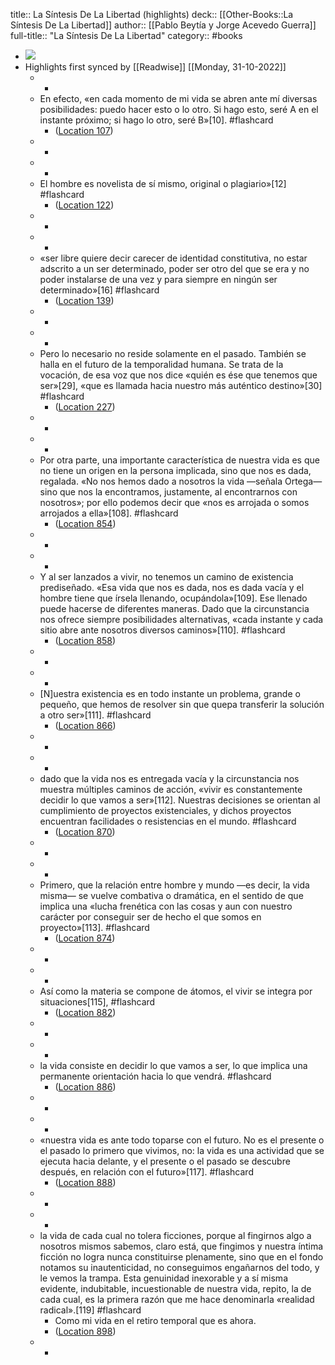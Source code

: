 title:: La Síntesis De La Libertad (highlights)
deck:: [[Other-Books::La Síntesis De La Libertad]]
author:: [[Pablo Beytía y Jorge Acevedo Guerra]]
full-title:: "La Síntesis De La Libertad"
category:: #books

- ![](https://m.media-amazon.com/images/I/916L2784snL._SY160.jpg)
- Highlights first synced by [[Readwise]] [[Monday, 31-10-2022]]
	- -
	- En efecto, «en cada momento de mi vida se abren ante mí diversas posibilidades: puedo hacer esto o lo otro. Si hago esto, seré A en el instante próximo; si hago lo otro, seré B»[10]. #flashcard
		- ([Location 107](https://readwise.io/to_kindle?action=open&asin=B078LCJQ3N&location=107))
	- -
	- -
	- El hombre es novelista de sí mismo, original o plagiario»[12] #flashcard
		- ([Location 122](https://readwise.io/to_kindle?action=open&asin=B078LCJQ3N&location=122))
	- -
	- -
	- «ser libre quiere decir carecer de identidad constitutiva, no estar adscrito a un ser determinado, poder ser otro del que se era y no poder instalarse de una vez y para siempre en ningún ser determinado»[16] #flashcard
		- ([Location 139](https://readwise.io/to_kindle?action=open&asin=B078LCJQ3N&location=139))
	- -
	- -
	- Pero lo necesario no reside solamente en el pasado. También se halla en el futuro de la temporalidad humana. Se trata de la vocación, de esa voz que nos dice «quién es ése que tenemos que ser»[29], «que es llamada hacia nuestro más auténtico destino»[30] #flashcard
		- ([Location 227](https://readwise.io/to_kindle?action=open&asin=B078LCJQ3N&location=227))
	- -
	- -
	- Por otra parte, una importante característica de nuestra vida es que no tiene un origen en la persona implicada, sino que nos es dada, regalada. «No nos hemos dado a nosotros la vida —señala Ortega— sino que nos la encontramos, justamente, al encontrarnos con nosotros»; por ello podemos decir que «nos es arrojada o somos arrojados a ella»[108]. #flashcard
		- ([Location 854](https://readwise.io/to_kindle?action=open&asin=B078LCJQ3N&location=854))
	- -
	- -
	- Y al ser lanzados a vivir, no tenemos un camino de existencia prediseñado. «Esa vida que nos es dada, nos es dada vacía y el hombre tiene que írsela llenando, ocupándola»[109]. Ese llenado puede hacerse de diferentes maneras. Dado que la circunstancia nos ofrece siempre posibilidades alternativas, «cada instante y cada sitio abre ante nosotros diversos caminos»[110]. #flashcard
		- ([Location 858](https://readwise.io/to_kindle?action=open&asin=B078LCJQ3N&location=858))
	- -
	- -
	- [N]uestra existencia es en todo instante un problema, grande o pequeño, que hemos de resolver sin que quepa transferir la solución a otro ser»[111]. #flashcard
		- ([Location 866](https://readwise.io/to_kindle?action=open&asin=B078LCJQ3N&location=866))
	- -
	- -
	- dado que la vida nos es entregada vacía y la circunstancia nos muestra múltiples caminos de acción, «vivir es constantemente decidir lo que vamos a ser»[112]. Nuestras decisiones se orientan al cumplimiento de proyectos existenciales, y dichos proyectos encuentran facilidades o resistencias en el mundo. #flashcard
		- ([Location 870](https://readwise.io/to_kindle?action=open&asin=B078LCJQ3N&location=870))
	- -
	- -
	- Primero, que la relación entre hombre y mundo —es decir, la vida misma— se vuelve combativa o dramática, en el sentido de que implica una «lucha frenética con las cosas y aun con nuestro carácter por conseguir ser de hecho el que somos en proyecto»[113]. #flashcard
		- ([Location 874](https://readwise.io/to_kindle?action=open&asin=B078LCJQ3N&location=874))
	- -
	- -
	- Así como la materia se compone de átomos, el vivir se integra por situaciones[115], #flashcard
		- ([Location 882](https://readwise.io/to_kindle?action=open&asin=B078LCJQ3N&location=882))
	- -
	- -
	- la vida consiste en decidir lo que vamos a ser, lo que implica una permanente orientación hacia lo que vendrá. #flashcard
		- ([Location 886](https://readwise.io/to_kindle?action=open&asin=B078LCJQ3N&location=886))
	- -
	- -
	- «nuestra vida es ante todo toparse con el futuro. No es el presente o el pasado lo primero que vivimos, no: la vida es una actividad que se ejecuta hacia delante, y el presente o el pasado se descubre después, en relación con el futuro»[117]. #flashcard
		- ([Location 888](https://readwise.io/to_kindle?action=open&asin=B078LCJQ3N&location=888))
	- -
	- -
	- la vida de cada cual no tolera ficciones, porque al fingirnos algo a nosotros mismos sabemos, claro está, que fingimos y nuestra íntima ficción no logra nunca constituirse plenamente, sino que en el fondo notamos su inautenticidad, no conseguimos engañarnos del todo, y le vemos la trampa. Esta genuinidad inexorable y a sí misma evidente, indubitable, incuestionable de nuestra vida, repito, la de cada cual, es la primera razón que me hace denominarla «realidad radical».[119] #flashcard
		- Como mi vida en el retiro temporal que es ahora.
		- ([Location 898](https://readwise.io/to_kindle?action=open&asin=B078LCJQ3N&location=898))
	- -